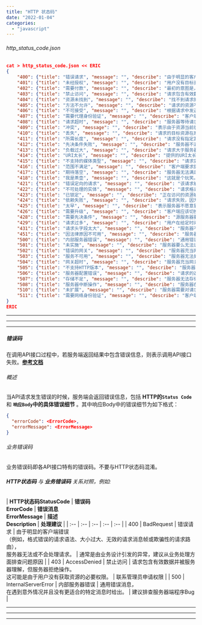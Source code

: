 ```yaml
---
title: "HTTP 状态码"
date: "2022-01-04"
categories: 
  - "javascript"
---
```


###### http\_status\_code.json

```json
cat > http_status_code.json << ERIC
{
    "400": {"title": "错误请求", "message": "", "describe": "由于明显的客户端错误（例如，格式错误的请求语法、大小过大、无效的请求消息帧或欺骗性的请求路由），服务器无法或不会处理请求。"},
    "401": {"title": "未经授权", "message": "", "describe": "用户没有目标资源的有效身份验证凭据，专门用于需要身份验证但已失败或尚未提供的情况。响应必须包含一个WWW-Authenticate头字段。"},
    "402": {"title": "需要付款", "message": "", "describe": "最初的意图是，该代码可能被用来作为某种形式的一部分，数字现金或小额支付方案。"},
    "403": {"title": "禁止访问", "message": "", "describe": "请求包含有效数据并被服务器理解，但服务器拒绝操作。这可能是由于用户没有获取资源的必要权限。"},
    "404": {"title": "资源未找到", "message": "", "describe": "找不到请求的资源，但将来可能可用。客户的后续请求是允许的。"},
    "405": {"title": "方法不允许", "message": "", "describe": "请求的资源不支持请求方法；例如，需要通过POST呈现数据的表单上的GET请求，或只读资源上的PUT请求。"},
    "406": {"title": "不可接受", "message": "", "describe": "根据请求中发送的Accept标头，请求的资源只能生成不可接受的内容。"},
    "407": {"title": "需要代理身份验证", "message": "", "describe": "客户端必须首先通过代理验证自己。"},
    "408": {"title": "请求超时", "message": "", "describe": "服务器等待请求超时。根据HTTP规范：客户端没有在服务器准备等待的时间内产生请求。客户端可以在以后的任何时间不加修改地重复请求。"},
    "409": {"title": "冲突", "message": "", "describe": "表示由于资源当前状态的冲突而无法处理请求，例如多个同时更新之间的编辑冲突。"},
    "410": {"title": "丢失", "message": "", "describe": "请求的目标资源在原服务器上不存在了，并且是永久性的丢失。"},
    "411": {"title": "所需长度", "message": "", "describe": "请求没有指定其内容的长度，这是被请求资源所要求的。"},
    "412": {"title": "先决条件失败", "message": "", "describe": "服务器不满足请求者放在请求头字段上的先决条件之一。"},
    "413": {"title": "负载过大", "message": "", "describe": "请求大于服务器愿意或能够处理的。以前称为'请求实体太大'。"},
    "414": {"title": "URI太长", "message": "", "describe": "提供的URI太长，服务器无法处理。通常将过多数据编码为GET请求的查询字符串的结果，在这种情况下，应将其转换为POST请求。之前称为'Request-URITooLong'。"},
    "415": {"title": "不支持的媒体类型", "message": "", "describe": "请求实体具有服务器或资源不支持的媒体类型。例如，客户端将图像上传为image/svg+xml，但服务器要求图像使用不同的格式。"},
    "416": {"title": "范围不满足", "message": "", "describe": "客户端要求提供文件的一部分（字节服务），但服务器无法提供该部分。例如，如果客户端要求文件中超出文件末尾的部分。以前称为'请求的范围不满足'。"},
    "417": {"title": "期待落空", "message": "", "describe": "服务器无法满足Expect请求头字段的要求。"},
    "418": {"title": "我是茶壶", "message": "", "describe": "这就是个玩笑。IETF在1998年愚人节时发布的一个笑话，当客户端给一个茶壶发送泡咖啡的请求时，茶壶就返回一个418错误状态码，表示'我是一个茶壶'"},
    "421": {"title": "错误定向的请求", "message": "", "describe": "该请求被定向到一个无法产生响应的服务器。"},
    "422": {"title": "不可处理的实体", "message": "", "describe": "请求格式正确，但由于语义错误而无法遵循。"},
    "423": {"title": "已锁定", "message": "", "describe": "正在访问的资源被锁定。"},
    "424": {"title": "依赖失败", "message": "", "describe": "请求失败，因为它依赖于另一个请求并且该请求失败。"},
    "425": {"title": "太早", "message": "", "describe": "表示服务器不愿意冒险处理可能被重放的请求。"},
    "426": {"title": "需要升级", "message": "", "describe": "客户端应该切换到不同的协议，例如TLS/1.3，在Upgrade标头字段中给出。"},
    "428": {"title": "需要先决条件", "message": "", "describe": "源服务器要求请求是有条件的。旨在防止'丢失更新'问题，其中客户端获取资源的状态，修改它，然后将其返回到服务器，同时第三方修改了服务器上的状态，从而导致冲突。"},
    "429": {"title": "请求过多", "message": "", "describe": "用户在给定时间内发送了太多请求。旨在与速率限制方案一起使用。"},
    "431": {"title": "请求头字段太大", "message": "", "describe": "服务器不愿意处理请求，因为单个头字段或所有头字段的总和太大。"},
    "451": {"title": "因法律原因不可用", "message": "", "describe": "服务器由于法律原因，无法提供客户端请求的资源，例如：可能会导致法律诉讼的页面。"},
    "500": {"title": "内部服务器错误", "message": "", "describe": "通用错误消息，在遇到意外情况并且没有更适合的特定消息时给出。"},
    "501": {"title": "未实施", "message": "", "describe": "服务器要么无法识别请求方法，要么无法满足请求。通常这意味着未来的可用性（例如，Web服务API的新功能）。"},
    "502": {"title": "错误的网关", "message": "", "describe": "服务器充当网关或代理，并收到来自上游服务器的无效响应。"},
    "503": {"title": "服务不可用", "message": "", "describe": "服务器无法处理请求（因为它过载或停机维护）。通常，这是一种临时状态。"},
    "504": {"title": "网关超时", "message": "", "describe": "服务器充当网关或代理，没有收到来自上游服务器的及时响应。"},
    "505": {"title": "不支持HTTP版本", "message": "", "describe": "服务器不支持请求中使用的HTTP协议版本。"},
    "506": {"title": "服务器配置错误", "message": "", "describe": "请求的透明内容协商导致循环引用。"},
    "507": {"title": "存储不足", "message": "", "describe": "服务器无法存储完成请求所需的表示。"},
    "508": {"title": "服务器中断操作", "message": "", "describe": "服务器在处理请求时检测到无限循环。"},
    "510": {"title": "未扩展", "message": "", "describe": "服务器需要对请求进行进一步扩展才能满足它。"},
    "511": {"title": "需要网络身份验证", "message": "", "describe": "客户端需要进行身份验证才能获得网络访问权限。该状态码不是由源头服务器生成的，而是由控制网络访问的拦截代理服务器生成的。"},
}
ERIC

```

* * *

* * *

* * *

##### 错误码

在调用API接口过程中，若服务端返回结果中包含错误信息，则表示调用API接口失败。**[参考文档](https://help.aliyun.com/document_detail/29013.html?spm=5176.21213303.J_6704733920.16.1b2a53c9ZWKetB&scm=20140722.S_help%40%40%E6%96%87%E6%A1%A3%40%4029013._.ID_help%40%40%E6%96%87%E6%A1%A3%40%4029013-RL_%E8%AF%B7%E6%B1%82%E9%94%99%E8%AF%AF%E7%A0%81-LOC_main-OR_ser-V_2-P0_3 "参考文档")**

###### 概述

当API请求发生错误的时候，服务端会返回错误信息，包括 **HTTP的`Status Code`** 和 **`响应Body`中的具体错误细节** 。其中响应Body中的错误细节为如下格式：

```json
{
  "errorCode": <ErrorCode>,
  "errorMessage": <ErrorMessage>
}
```

###### 业务错误码

业务错误码即各API接口特有的错误码。不要与HTTP状态码混淆。

###### **HTTP状态码** 与 **业务错误码** 关系对照，例如:

| **HTTP状态码StatusCode** | **错误码  
ErrorCode** | **错误消息  
ErrorMessage** | **描述  
Description** | **处理建议** |
| :-- | :-- | :-- | :-- | :-- |
| 400 | BadRequest | 错误请求 | 由于明显的客户端错误  
（例如，格式错误的请求语法、大小过大、无效的请求消息帧或欺骗性的请求路由），  
服务器无法或不会处理请求。 | 通常是由业务设计引发的异常，建议从业务处理方面排查问题原因 |
| 403 | AccessDenied | 禁止访问 | 请求包含有效数据并被服务器理解，但服务器拒绝操作。  
这可能是由于用户没有获取资源的必要权限。 | 联系管理员申请权限 |
| 500 | InternalServerError | 内部服务器错误 | 通用错误消息，  
在遇到意外情况并且没有更适合的特定消息时给出。 | 建议排查服务器端程序Bug |

* * *

* * *

* * *
